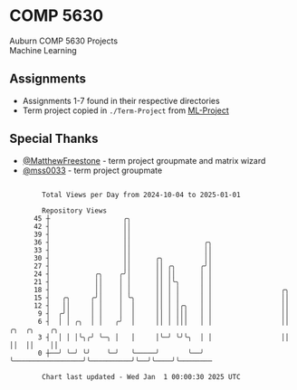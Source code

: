 # COMP 5630
Auburn COMP 5630 Projects  
Machine Learning

## Assignments
- Assignments 1-7 found in their respective directories
- Term project copied in `./Term-Project` from [ML-Project](https://github.com/wumphlett/ML-Project)

## Special Thanks
- [@MatthewFreestone](https://github.com/MatthewFreestone) - term project groupmate and matrix wizard
- [@mss0033](https://github.com/mss0033) - term project groupmate

```

        Total Views per Day from 2024-10-04 to 2025-01-01

        Repository Views
      45 ┼                  ╭╮
      42 ┤                  ││
      39 ┤                  ││
      36 ┤                  ││                  ╭╮
      33 ┤                  ││                  ││
      30 ┤                  ││      ╭╮          ││
      27 ┤                  ││      ││ ╭╮      ╭╯│
      24 ┤           ╭╮    ╭╯│      ││ ││      │ │
      21 ┤           ││    │ │      ││ │╰╮     │ │
      18 ┤           ││    │ │      ││ │ │     │ │                 ╭╮
      15 ┤   ╭╮     ╭╯│    │ ╰╮     ││ │ │     │ │                 ││
      12 ┤   ││     │ │    │  │     ││ │ │╭╮   │ │                 ││
       9 ┤  ╭╯│     │ │    │  │     ││ │ │││   │ │                 ││
       6 ┤  │ │ ╭╮  │ │   ╭╯  │     ││ │ │││   │ │                 ││          ╭╮  ╭╮    ╭╮
       3 ┤  │ │ │╰╮╭╯ ╰─╮ │   │     │╰─╯ ╰╯╰╮  │ │                 ││          ││  ││    ││
       0 ┼──╯ ╰─╯ ╰╯    ╰─╯   ╰─────╯       ╰──╯ ╰─────────────────╯╰──────────╯╰──╯╰────╯╰────────

        Chart last updated - Wed Jan  1 00:00:30 2025 UTC
        
```
